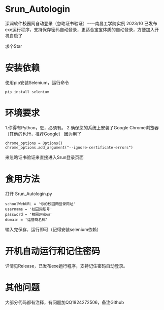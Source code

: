 # Srun_Autologin
深澜软件校园网自动登录（忽略证书验证）----南昌工学院实例 2023/10 
已发布exe运行程序，支持保存密码自动登录，更适合宝宝体质的自动登录，方便加入开机自启了

求个Star
# 安装依赖
 使用pip安装Selenium，运行命令
 ```
 pip install selenium
```
# 环境要求
1.你得有Python，恩，必须有。
2.确保您的系统上安装了Google Chrome浏览器（其他的也行，推荐Google）
因为用了
```
chrome_options = Options()
chrome_options.add_argument("--ignore-certificate-errors")
```
来忽略证书验证来直接进入Srun登录页面
# 食用方法
打开 Srun_Autologin.py
```
schoolWebURL = '你的校园网登录网址' 
username = '校园网账号'   
password = '校园网密码'    
domain = '运营商名称'  
```
输入完保存，运行即可（记得安装selenium依赖）
# 开机自动运行和记住密码
详情见Release，已发布exe运行程序，支持记住密码自动登录。
# 其他问题
大部分代码都有注释，有问题加QQ1824272506，备注Github
